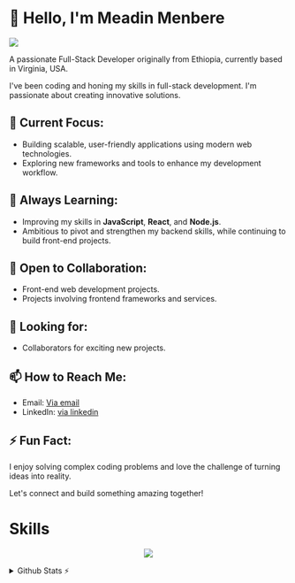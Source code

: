 
# 👋 Hello, I'm Meadin Menbere 

![](https://komarev.com/ghpvc/?username=OmarDGreat&color=2062af&label=Profile+views)

 A passionate Full-Stack Developer originally from Ethiopia, currently based in Virginia, USA.

I've been coding and  honing my skills in full-stack development. I'm passionate about creating innovative solutions.

## 🔭 Current Focus:
- Building scalable, user-friendly applications using modern web technologies.
- Exploring new frameworks and tools to enhance my development workflow.

## 🌱 Always Learning:
- Improving my skills in **JavaScript**, **React**, and **Node.js**.
- Ambitious to pivot and strengthen my backend skills, while continuing to build front-end projects.


## 👯 Open to Collaboration:
- Front-end web development projects.
- Projects involving frontend frameworks and services.

## 🤔 Looking for:
- Collaborators for exciting new projects.


## 📫 How to Reach Me:
- Email: [Via email](mailto:meadinmenbere488@gmail.com) 
- LinkedIn: [via linkedin](#https://www.linkedin.com/in/meadin-menbere/)

## ⚡ Fun Fact:
I enjoy solving complex coding problems and love the challenge of turning ideas into reality.

Let's connect and build something amazing together!


# Skills
<p align="center">
<img src="https://skillicons.dev/icons?i=js,bootstrap,vscode,react,sql,nodejs,expressjs,tailwind,md,discord,git,github,html,css&theme=dark">
</p>
 
 <details>
  <summary>Github Stats ⚡</summary>
  
  <a href="#">![Github stats](https://github-readme-stats.vercel.app/api?username=Meadoughnut&theme=transparent&count_private=true&hide_border=true&line_height=20)</a>
  <a href="#">![Top Langs](https://github-readme-stats.vercel.app/api/top-langs/?username=Meadoughnut&layout=compact&theme=transparent&count_private=true&hide_border=true)</a>
</details>

